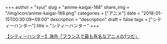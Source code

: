 +++
author = "syui"
slug = "anime-kaigai-188"
share_img = "/img/icon/anime-kaigai-188.png"
categories = ["アニメ"]
date = "2018-01-15T00:30:09+09:00"
description = "description"
draft = false
tags = ["シティーハンター"]
title = "シティーハンター"
+++



<a href="http://transover.blog.fc2.com/blog-entry-71.html" rel="nofollow" target="_blank" title="【シティーハンター】海外「フランスで最も有名なアニメの1つだ」">【シティーハンター】海外「フランスで最も有名なアニメの1つだ」</a>
